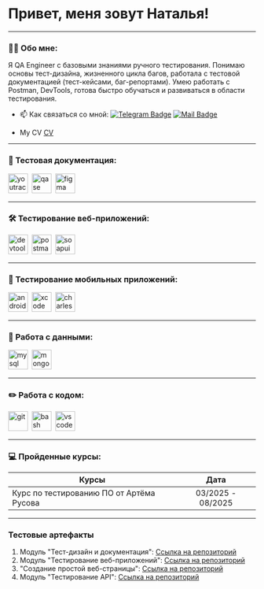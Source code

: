# Привет, меня зовут Наталья!

---

### 👨‍💻 Обо мне:

Я QA Engineer с базовыми знаниями ручного тестирования. Понимаю основы тест-дизайна, жизненного цикла багов, работала с тестовой документацией (тест-кейсами, баг-репортами). Умею работать с Postman, DevTools, готова быстро обучаться и развиваться в области тестирования.

- 📫 Как связаться со мной:
[![Telegram Badge](https://img.shields.io/badge/-Telegram-blue?style=flat&logo=Telegram&logoColor=white)](https://t.me/Nadinbra22) [![Mail Badge](https://img.shields.io/badge/-Mail.ru-blue?style=flat)](mailto:nadinbra@mail.ru)

- My CV
[CV](https://drive.google.com/file/d/1WTF5UcZi52EocYR_EU4tNamBn0Op_IUS/view)

---

### 📁 Тестовая документация:

<div>
  <img src="https://upload.wikimedia.org/wikipedia/commons/thumb/8/8d/YouTrack_Icon.svg/1024px-YouTrack_Icon.svg.png?20200803082248" title="youtrack" alt="youtrack" width="40" height="40"/>&nbsp
  <img src="https://luna1.co/eb0187.png" title="qase" alt="qase" width="40" height="40"/>&nbsp
  <img src="https://cdn.jsdelivr.net/gh/devicons/devicon/icons/figma/figma-original.svg" title="figma" alt="figma" width="40" height="40"/>&nbsp
</div>

---

### 🛠 Тестирование веб-приложений:

<div>
  <img src="https://d33wubrfki0l68.cloudfront.net/38b5c953a4667366685d55db55d057c86db1fc54/a0fdc/static/acae6b24d940347661ca901ea07f47c1/chrome-dev-logo-icon.png" title="devtools" alt="devtools" width="40" height="40"/>&nbsp
  <img src="https://www.svgrepo.com/show/354202/postman-icon.svg" title="postman" alt="postman" width="40" height="40"/>&nbsp
  <img src="https://static0.smartbear.co/smartbearbrand/media/images/home/soapui-icon.svg" title="soapui" alt="soapui" width="40" height="40"/>&nbsp
</div>

---

### 📱 Тестирование мобильных приложений:

<div>
  <img src="https://cdn.jsdelivr.net/gh/devicons/devicon/icons/androidstudio/androidstudio-original.svg" title="android-studio" alt="android-studio" width="40" height="40"/>&nbsp
  <img src="https://cdn.jsdelivr.net/gh/devicons/devicon/icons/xcode/xcode-original.svg" title="xcode" alt="xcode" width="40" height="40"/>&nbsp
  <img src="https://cdn.icon-icons.com/icons2/3053/PNG/512/charles_proxy_macos_bigsur_icon_190302.png" title="charles-proxy" alt="charles-proxy" width="40" height="40"/>&nbsp
</div>


---

### 💾 Работа с данными:

<div>
  <img src="https://cdn.jsdelivr.net/gh/devicons/devicon/icons/mysql/mysql-original.svg" title="mysql" alt="mysql" width="40" height="40"/>&nbsp
  <img src="https://cdn.jsdelivr.net/gh/devicons/devicon/icons/mongodb/mongodb-original.svg" title="mongodb" alt="mongodb" width="40" height="40"/>&nbsp
</div>

---

### ✏️ Работа с кодом:

<div>
  <img src="https://cdn.jsdelivr.net/gh/devicons/devicon/icons/git/git-original.svg" title="git" alt="git" width="40" height="40"/>&nbsp
  <img src="https://upload.wikimedia.org/wikipedia/commons/thumb/4/4b/Bash_Logo_Colored.svg/1024px-Bash_Logo_Colored.svg.png?20180723054350" title="bash" alt="bash" width="40" height="40"/>&nbsp
  <img src="https://cdn.jsdelivr.net/gh/devicons/devicon/icons/vscode/vscode-original.svg" title="vscode" alt="vscode" width="40" height="40"/>&nbsp
  
</div>

---

### 💻 Пройденные курсы:

| Курсы                                                           | Дата              |
| ----------------------------------------------------------------| :---------------: |
| Курс по тестированию ПО от Артёма Русова                        | 03/2025 - 08/2025 |

---

### Тестовые артефакты

1. Модуль "Тест-дизайн и документация": [Ссылка на репозиторий](https://github.com/Natalia2828/design_test_techniques)
2. Модуль "Тестирование веб-приложений": [Ссылка на репозиторий](https://github.com/Natalia2828/testing-web-applications)
3. "Создание простой веб-страницы": [Ссылка на репозиторий](https://github.com/Natalia2828/html-css-portfolio)
4. Модуль "Тестирование API": [Ссылка на репозиторий](https://github.com/Natalia2828/api-testing)



